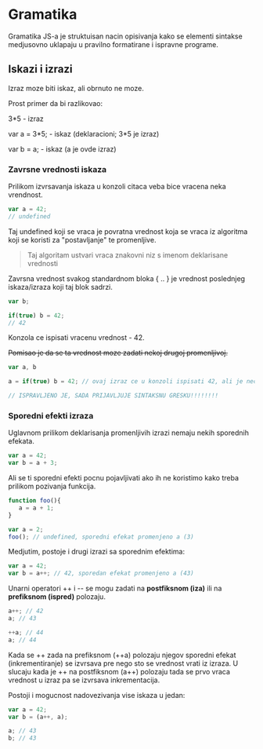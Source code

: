 # Gramatika

Gramatika JS-a je struktuisan nacin opisivanja kako se elementi sintakse medjusovno uklapaju u pravilno formatirane i ispravne programe.

## Iskazi i izrazi

Izraz moze biti iskaz, ali obrnuto ne moze.

Prost primer da bi razlikovao:

3*5 - izraz

var a = 3\*5; - iskaz (deklaracioni; 3\*5 je izraz)

var b = a; - iskaz (a je ovde izraz)

### Zavrsne vrednosti iskaza

Prilikom izvrsavanja iskaza u konzoli citaca veba bice vracena neka vrendnost.

```js
var a = 42;
// undefined
```

Taj undefined koji se vraca je povratna vrednost koja se vraca iz algoritma koji se koristi za "postavljanje" te promenljive.

>Taj algoritam ustvari vraca znakovni niz s imenom deklarisane vrednosti

Zavrsna vrednost svakog standardnom bloka { .. } je vrednost poslednjeg iskaza/izraza koji taj blok sadrzi.

```js
var b;

if(true) b = 42;
// 42
```

Konzola ce ispisati vracenu vrednost - 42.

~~Pomisao je da se ta vrednost moze zadati nekoj drugoj promenljivoj.~~

```js
var a, b

a = if(true) b = 42; // ovaj izraz ce u konzoli ispisati 42, ali je nece dodeliti kao vrednost

// ISPRAVLJENO JE, SADA PRIJAVLJUJE SINTAKSNU GRESKU!!!!!!!!
```

### Sporedni efekti izraza

Uglavnom prilikom deklarisanja promenljivih izrazi nemaju nekih sporednih efekata.

```js
var a = 42;
var b = a + 3;
```

Ali se ti sporedni efekti pocnu pojavljivati ako ih ne koristimo kako treba prilikom pozivanja funkcija.

```js
function foo(){
   a = a + 1;
}

var a = 2;
foo(); // undefined, sporedni efekat promenjeno a (3)
```

Medjutim, postoje i drugi izrazi sa sporednim efektima:

```js
var a = 42;
var b = a++; // 42, sporedan efekat promenjeno a (43)
```

Unarni operatori ++ i -- se mogu zadati na **postfiksnom (iza)** ili na **prefiksnom (ispred)** polozaju.

```js
a++; // 42
a; // 43

++a; // 44
a; // 44
```

Kada se ++ zada na prefiksnom (++a) polozaju njegov sporedni efekat (inkrementiranje) se izvrsava pre nego sto se vrednost vrati iz izraza. U slucaju kada je ++ na postfiksnom (a++) polozaju tada se prvo vraca vrednost u izraz pa se izvrsava inkrementacija.

Postoji i mogucnost nadovezivanja vise iskaza u jedan:

```js
var a = 42;
var b = (a++, a);

a; // 43
b; // 43
```
